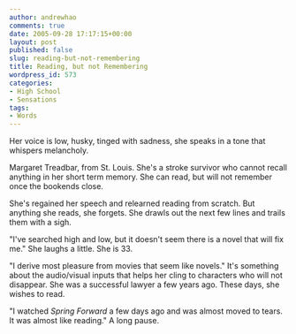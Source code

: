 ```yaml
---
author: andrewhao
comments: true
date: 2005-09-28 17:17:15+00:00
layout: post
published: false
slug: reading-but-not-remembering
title: Reading, but not Remembering
wordpress_id: 573
categories:
- High School
- Sensations
tags:
- Words
---
```


Her voice is low, husky, tinged with sadness, she speaks in a tone that whispers melancholy.

Margaret Treadbar, from St. Louis. She's a stroke survivor who cannot recall anything in her short term memory. She can read, but will not remember once the bookends close.

She's regained her speech and relearned reading from scratch. But anything she reads, she forgets. She drawls out the next few lines and trails them with a sigh.

"I've searched high and low, but it doesn't seem there is a novel that will fix me." She laughs a little. She is 33.

"I derive most pleasure from movies that seem like novels." It's something about the audio/visual inputs that helps her cling to characters who will not disappear. She was a successful lawyer a few years ago. These days, she wishes to read.

"I watched _Spring Forward_ a few days ago and was almost moved to tears. It was almost like reading." A long pause.
